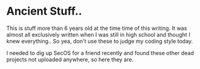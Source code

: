 # Ancient Stuff..

This is stuff more than 6 years old at the time time of this writing. It was almost all exclusively written when I was still in high school and thought I knew everything.. So yea, don't use these to judge my coding style today. 

I needed to dig up SecOS for a friend recently and found these other dead projects not uploaded anywhere, so here they are. 